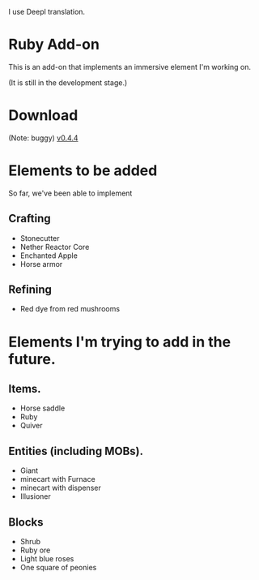 I use Deepl translation.
# Ruby Add-on
This is an add-on that implements an immersive element I'm working on.

(It is still in the development stage.)
# Download

(Note: buggy)
[v0.4.4](https://github.com/GUI-CUI/Ruby-Add-on/releases/tag/v0.4.4)

# Elements to be added
So far, we've been able to implement

## Crafting
* Stonecutter
* Nether Reactor Core
* Enchanted Apple
* Horse armor

## Refining
* Red dye from red mushrooms


# Elements I'm trying to add in the future.

## Items.
* Horse saddle
* Ruby
* Quiver

## Entities (including MOBs).
* Giant
* minecart with Furnace
* minecart with dispenser
* Illusioner

## Blocks
* Shrub
* Ruby ore
* Light blue roses
* One square of peonies
